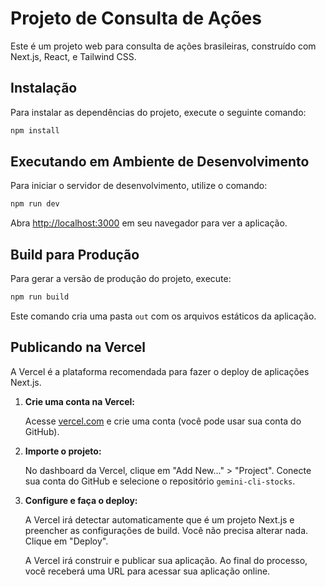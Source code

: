 
# Projeto de Consulta de Ações

Este é um projeto web para consulta de ações brasileiras, construído com Next.js, React, e Tailwind CSS.

## Instalação

Para instalar as dependências do projeto, execute o seguinte comando:

```bash
npm install
```

## Executando em Ambiente de Desenvolvimento

Para iniciar o servidor de desenvolvimento, utilize o comando:

```bash
npm run dev
```

Abra [http://localhost:3000](http://localhost:3000) em seu navegador para ver a aplicação.

## Build para Produção

Para gerar a versão de produção do projeto, execute:

```bash
npm run build
```

Este comando cria uma pasta `out` com os arquivos estáticos da aplicação.

## Publicando na Vercel

A Vercel é a plataforma recomendada para fazer o deploy de aplicações Next.js.

1.  **Crie uma conta na Vercel:**

    Acesse [vercel.com](https://vercel.com) e crie uma conta (você pode usar sua conta do GitHub).

2.  **Importe o projeto:**

    No dashboard da Vercel, clique em "Add New..." > "Project". Conecte sua conta do GitHub e selecione o repositório `gemini-cli-stocks`.

3.  **Configure e faça o deploy:**

    A Vercel irá detectar automaticamente que é um projeto Next.js e preencher as configurações de build. Você não precisa alterar nada. Clique em "Deploy".

    A Vercel irá construir e publicar sua aplicação. Ao final do processo, você receberá uma URL para acessar sua aplicação online.
